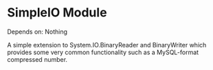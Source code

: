 # SimpleIO Module

Depends on: Nothing

A simple extension to System.IO.BinaryReader and BinaryWriter which provides some very common functionality such as a MySQL-format compressed number.